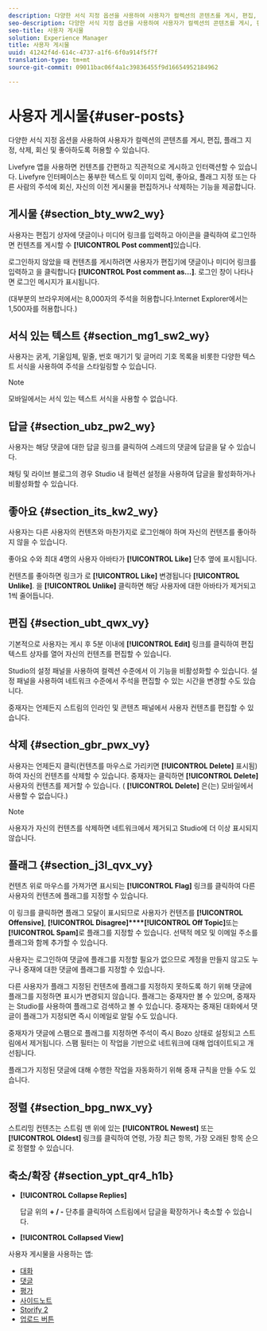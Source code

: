 ```yaml
---
description: 다양한 서식 지정 옵션을 사용하여 사용자가 컬렉션의 콘텐츠를 게시, 편집, 플래그 지정, 삭제, 회신 및 좋아하도록 허용할 수 있습니다.
seo-description: 다양한 서식 지정 옵션을 사용하여 사용자가 컬렉션의 콘텐츠를 게시, 편집, 플래그 지정, 삭제, 회신 및 좋아하도록 허용할 수 있습니다.
seo-title: 사용자 게시물
solution: Experience Manager
title: 사용자 게시물
uuid: 41242f4d-614c-4737-a1f6-6f0a914f5f7f
translation-type: tm+mt
source-git-commit: 09011bac06f4a1c39836455f9d16654952184962

---
```



# 사용자 게시물{#user-posts}

다양한 서식 지정 옵션을 사용하여 사용자가 컬렉션의 콘텐츠를 게시, 편집, 플래그 지정, 삭제, 회신 및 좋아하도록 허용할 수 있습니다.

Livefyre 앱을 사용하면 컨텐츠를 간편하고 직관적으로 게시하고 인터랙션할 수 있습니다. Livefyre 인터페이스는 풍부한 텍스트 및 이미지 입력, 좋아요, 플래그 지정 또는 다른 사람의 주석에 회신, 자신의 이전 게시물을 편집하거나 삭제하는 기능을 제공합니다.

## 게시물 {#section_bty_ww2_wy}

사용자는 편집기 상자에 댓글이나 미디어 링크를 입력하고 아이콘을 클릭하여 로그인하면 컨텐츠를 게시할 수 **[!UICONTROL Post comment]**&#x200B;있습니다.

로그인하지 않았을 때 컨텐츠를 게시하려면 사용자가 편집기에 댓글이나 미디어 링크를 입력하고 을 클릭합니다 **[!UICONTROL Post comment as…]**. 로그인 창이 나타나면 로그인 메시지가 표시됩니다.

(대부분의 브라우저에서는 8,000자의 주석을 허용합니다.Internet Explorer에서는 1,500자를 허용합니다.)

## 서식 있는 텍스트 {#section_mg1_sw2_wy}

사용자는 굵게, 기울임체, 밑줄, 번호 매기기 및 글머리 기호 목록을 비롯한 다양한 텍스트 서식을 사용하여 주석을 스타일링할 수 있습니다.

>[!NOTE]
>
>모바일에서는 서식 있는 텍스트 서식을 사용할 수 없습니다.

## 답글 {#section_ubz_pw2_wy}

사용자는 해당 댓글에 대한 답글 링크를 클릭하여 스레드의 댓글에 답글을 달 수 있습니다.

채팅 및 라이브 블로그의 경우 Studio 내 컬렉션 설정을 사용하여 답글을 활성화하거나 비활성화할 수 있습니다.

## 좋아요 {#section_its_kw2_wy}

사용자는 다른 사용자의 컨텐츠와 마찬가지로 로그인해야 하며 자신의 컨텐츠를 좋아하지 않을 수 있습니다.

좋아요 수와 최대 4명의 사용자 아바타가 **[!UICONTROL Like]** 단추 옆에 표시됩니다.

컨텐츠를 좋아하면 링크가 로 **[!UICONTROL Like]** 변경됩니다 **[!UICONTROL Unlike]**. 을 **[!UICONTROL Unlike]** 클릭하면 해당 사용자에 대한 아바타가 제거되고 1씩 줄어듭니다.

## 편집 {#section_ubt_qwx_vy}

기본적으로 사용자는 게시 후 5분 이내에 **[!UICONTROL Edit]** 링크를 클릭하여 편집 텍스트 상자를 열어 자신의 컨텐츠를 편집할 수 있습니다.

Studio의 설정 패널을 사용하여 컬렉션 수준에서 이 기능을 비활성화할 수 있습니다. 설정 패널을 사용하여 네트워크 수준에서 주석을 편집할 수 있는 시간을 변경할 수도 있습니다.

중재자는 언제든지 스트림의 인라인 및 콘텐츠 패널에서 사용자 컨텐츠를 편집할 수 있습니다.

## 삭제 {#section_gbr_pwx_vy}

사용자는 언제든지 클릭(컨텐츠를 마우스로 가리키면 **[!UICONTROL Delete]** 표시됨)하여 자신의 컨텐츠를 삭제할 수 있습니다. 중재자는 클릭하면 **[!UICONTROL Delete]** 사용자의 컨텐츠를 제거할 수 있습니다. ( **[!UICONTROL Delete]** 은(는) 모바일에서 사용할 수 없습니다.)

>[!NOTE]
>
>사용자가 자신의 컨텐츠를 삭제하면 네트워크에서 제거되고 Studio에 더 이상 표시되지 않습니다.

## 플래그 {#section_j3l_qvx_vy}

컨텐츠 위로 마우스를 가져가면 표시되는 **[!UICONTROL Flag]** 링크를 클릭하여 다른 사용자의 컨텐츠에 플래그를 지정할 수 있습니다.

이 링크를 클릭하면 플래그 모달이 표시되므로 사용자가 컨텐츠를 **[!UICONTROL Offensive]**, **[!UICONTROL Disagree]****[!UICONTROL Off Topic]**&#x200B;또는 **[!UICONTROL Spam]**&#x200B;로 플래그를 지정할 수 있습니다. 선택적 메모 및 이메일 주소를 플래그와 함께 추가할 수 있습니다.

사용자는 로그인하여 댓글에 플래그를 지정할 필요가 없으므로 계정을 만들지 않고도 누구나 중재에 대한 댓글에 플래그를 지정할 수 있습니다.

다른 사용자가 플래그 지정된 컨텐츠에 플래그를 지정하지 못하도록 하기 위해 댓글에 플래그를 지정하면 표시가 변경되지 않습니다. 플래그는 중재자만 볼 수 있으며, 중재자는 Studio를 사용하여 플래그로 검색하고 볼 수 있습니다. 중재자는 중재된 대화에서 댓글이 플래그가 지정되면 즉시 이메일로 알릴 수도 있습니다.

중재자가 댓글에 스팸으로 플래그를 지정하면 주석이 즉시 Bozo 상태로 설정되고 스트림에서 제거됩니다. 스팸 필터는 이 작업을 기반으로 네트워크에 대해 업데이트되고 개선됩니다.

플래그가 지정된 댓글에 대해 수행한 작업을 자동화하기 위해 중재 규칙을 만들 수도 있습니다.

## 정렬 {#section_bpg_nwx_vy}

스트리밍 컨텐츠는 스트림 맨 위에 있는 **[!UICONTROL Newest]** 또는 **[!UICONTROL Oldest]** 링크를 클릭하여 연령, 가장 최근 항목, 가장 오래된 항목 순으로 정렬할 수 있습니다.

## 축소/확장 {#section_ypt_qr4_h1b}

* **[!UICONTROL Collapse Replies]**

   답글 위의 **+ / -** 단추를 클릭하여 스트림에서 답글을 확장하거나 축소할 수 있습니다.

* **[!UICONTROL Collapsed View]**



사용자 게시물을 사용하는 앱:

* [대화](/help/using/c-about-apps/c-chat-app/c-chat-app.md#c_chat_app)
* [댓글](/help/using/c-about-apps/c-comments/c-comments.md)
* [평가](/help/using/c-about-apps/c-reviews-app/c-reviews-app.md#c_reviews_app)
* [사이드노트](/help/using/c-about-apps/c-sidenotes-app/c-sidenotes-app.md#c_sidenotes_app)
* [Storify 2](/help/using/c-about-apps/c-storify2/c-storify2.md#c_storify2)
* [업로드 버튼](/help/using/c-about-apps/c-upload-button-app/c-upload-button-app.md#c_upload_button_app)


